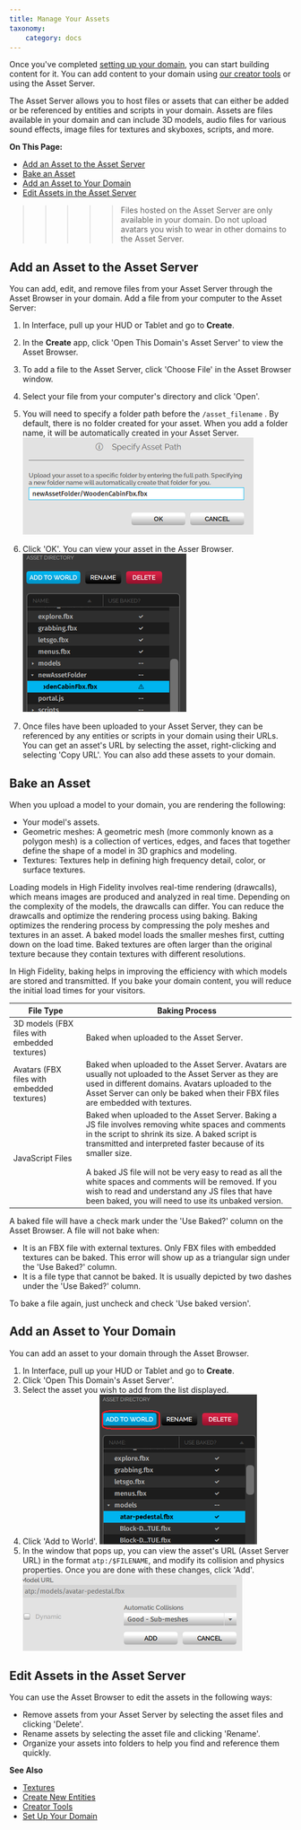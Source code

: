 ```yaml
---
title: Manage Your Assets
taxonomy:
    category: docs
---
```


Once you've completed [setting up your domain](../your-domain), you can start building content for it. You can add content to your domain using [our creator tools](../../create/tools) or using the Asset Server.

The Asset Server allows you to host files or assets that can either be added or be referenced by entities and scripts in your domain. Assets are files available in your domain and can include 3D models, audio files for various sound effects, image files for textures and skyboxes, scripts, and more. 

**On This Page:**

+ [Add an Asset to the Asset Server](#add-an-asset-to-the-asset-server)
+ [Bake an Asset](#bake-an-asset)
+ [Add an Asset to Your Domain](#add-an-asset-to-your-domain)
+ [Edit Assets in the Asset Server](#edit-assets-in-the-asset-server)

> >>> >Files hosted on the Asset Server are only available in your domain. Do not upload avatars you wish to wear in other domains to the Asset Server.

## Add an Asset to the Asset Server

You can add, edit, and remove files from your Asset Server through the Asset Browser in your domain. Add a file from your computer to the Asset Server:

1. In Interface, pull up your HUD or Tablet and go to **Create**. 
2. In the **Create** app, click 'Open This Domain's Asset Server' to view the Asset Browser.
3. To add a file to the Asset Server, click 'Choose File' in the Asset Browser window. 
4. Select your file from your computer's directory and click 'Open'. 
5. You will need to specify a folder path before the `/asset_filename` . By default, there is no folder created for your asset. When you add a folder name, it will be automatically created in your Asset Server. ![](create-folder.png)
6. Click 'OK'. You can view your asset in the Asser Browser. ![](added-asset.png)



7. Once files have been uploaded to your Asset Server, they can be referenced by any entities or scripts in your domain using their URLs. You can get an asset's URL by selecting the asset, right-clicking and selecting 'Copy URL'. You can also add these assets to your domain. 



## Bake an Asset

When you upload a model to your domain, you are rendering the following: 

+ Your model's assets.
+ Geometric meshes: A geometric mesh (more commonly known as a polygon mesh) is a collection of vertices, edges, and faces that together define the shape of a model in 3D graphics and modeling.
+ Textures: Textures help in defining high frequency detail, color, or surface textures. 

Loading models in High Fidelity involves real-time rendering (drawcalls), which means images are produced and analyzed in real time. Depending on the complexity of the models, the drawcalls can differ. You can reduce the drawcalls and optimize the rendering process using baking. Baking optimizes the rendering process by compressing the poly meshes and textures in an asset. A baked model loads the smaller meshes first, cutting down on the load time. Baked textures are often larger than the original texture because they contain textures with different resolutions.

In High Fidelity, baking helps in improving the efficiency with which models are stored and transmitted. If you bake your domain content, you will reduce the initial load times for your visitors.

| File Type                                    | Baking Process                                               |
| -------------------------------------------- | ------------------------------------------------------------ |
| 3D models (FBX files with embedded textures) | Baked when uploaded to the Asset Server.                     |
| Avatars (FBX files with embedded textures)   | Baked when uploaded to the Asset Server. Avatars are usually not uploaded to the Asset Server as they are used in different domains. Avatars uploaded to the Asset Server can only be baked when their FBX files are embedded with textures. |
| JavaScript Files                             | Baked when uploaded to the Asset Server. Baking a JS file involves removing white spaces and comments in the script to shrink its size. A baked script is transmitted and interpreted faster because of its smaller size.<br /><br />A baked JS file will not be very easy to read as all the white spaces and comments will be removed. If you wish to read and understand any JS files that have been baked, you will need to use its unbaked version. |



A baked file will have a check mark under the 'Use Baked?' column on the Asset Browser. A file will not bake when:

+ It is an FBX file with external textures. Only FBX files with embedded textures can be baked. This error will show up as a triangular sign under the 'Use Baked?' column.
+ It is a file type that cannot be baked. It is usually depicted by two dashes under the 'Use Baked?' column.

To bake a file again, just uncheck and check 'Use baked version'.

 ## Add an Asset to Your Domain

You can add an asset to your domain through the Asset Browser. 

1. In Interface, pull up your HUD or Tablet and go to **Create**.
2. Click 'Open This Domain's Asset Server'.
3. Select the asset you wish to add from the list displayed. 
4. Click 'Add to World'. ![](add-to-world.png)
5. In the window that pops up, you can view the asset's URL (Asset Server URL) in the format `atp:/$FILENAME`, and modify its collision and physics properties. Once you are done with these changes, click 'Add'. ![](add-edit-world.png)



## Edit Assets in the Asset Server

You can use the Asset Browser to edit the assets in the following ways:

+ Remove assets from your Asset Server by selecting the asset files and clicking 'Delete'.
+ Rename assets by selecting the asset file and clicking 'Rename'.
+ Organize your assets into folders to help you find and reference them quickly.

**See Also**

+ [Textures](../../create/3d-models/pbr-materials-guide#textures)
+ [Create New Entities](../../create/entities/create-entities)
+ [Creator Tools](../../create/tools)
+ [Set Up Your Domain](../your-domain)